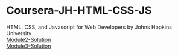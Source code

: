 # Coursera-JH-HTML-CSS-JS
HTML, CSS, and Javascript for Web Developers by Johns Hopkins University
<br>
<a href="https://bknight84.github.io/Coursera-JH-HTML-CSS-JS/module2-solution/"> Module2-Solution </a>
<br>
<a href="https://bknight84.github.io/Coursera-JH-HTML-CSS-JS/module3-solution/"> Module3-Solution </a>
